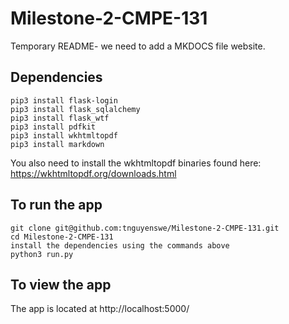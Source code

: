 # Milestone-2-CMPE-131

Temporary README- we need to add a MKDOCS file website.

## Dependencies
```
pip3 install flask-login
pip3 install flask_sqlalchemy
pip3 install flask_wtf
pip3 install pdfkit
pip3 install wkhtmltopdf
pip3 install markdown
```

You also need to install the wkhtmltopdf binaries found here: https://wkhtmltopdf.org/downloads.html

## To run the app
```
git clone git@github.com:tnguyenswe/Milestone-2-CMPE-131.git
cd Milestone-2-CMPE-131
install the dependencies using the commands above
python3 run.py
```

## To view the app

The app is located at http://localhost:5000/
